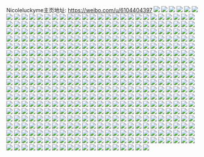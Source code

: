 Nicoleluckyme主页地址: https://weibo.com/u/6104404397 
![](https://wx4.sinaimg.cn/mw2000/006F7srrly1h9ift5bnf7j31sm37kqv5.jpg) 
![](https://wx4.sinaimg.cn/mw2000/006F7srrly1h9iftaiii9j337k1swu0x.jpg) 
![](https://wx4.sinaimg.cn/mw2000/006F7srrly1h9ift7uamoj31sw37ku0x.jpg) 
![](https://wx4.sinaimg.cn/mw2000/006F7srrly1h9ifss27oaj31rw35su0x.jpg) 
![](https://wx4.sinaimg.cn/mw2000/006F7srrly1h9ggd5genfj30u0140dnh.jpg) 
![](https://wx4.sinaimg.cn/mw2000/006F7srrly1h9f4tyeah8j30u0140af8.jpg) 
![](https://wx4.sinaimg.cn/mw2000/006F7srrly1h9f4tywp8qj30u014010u.jpg) 
![](https://wx4.sinaimg.cn/mw2000/006F7srrly1h9f4tznlskj30u0140grh.jpg) 
![](https://wx4.sinaimg.cn/mw2000/006F7srrly1h9f4tzeeajj30u0140jz4.jpg) 
![](https://wx4.sinaimg.cn/mw2000/006F7srrly1h9c0dpanlbj30u01hcae5.jpg) 
![](https://wx4.sinaimg.cn/mw2000/006F7srrly1h98iblmisbj31sy0u0akj.jpg) 
![](https://wx4.sinaimg.cn/mw2000/006F7srrly1h98ibpxsyyj31sy0u0aja.jpg) 
![](https://wx4.sinaimg.cn/mw2000/006F7srrly1h92gagw0dnj30u0140wja.jpg) 
![](https://wx4.sinaimg.cn/mw2000/006F7srrly1h8wiqm2j88j30tw13wanf.jpg) 
![](https://wx4.sinaimg.cn/mw2000/006F7srrly1h8vdghi5vlj30zk0k0jzt.jpg) 
![](https://wx4.sinaimg.cn/mw2000/006F7srrly1h8s2vaxazzj30u0140gqt.jpg) 
![](https://wx4.sinaimg.cn/mw2000/006F7srrly1h8s2vajowqj30u0140gse.jpg) 
![](https://wx4.sinaimg.cn/mw2000/006F7srrly1h8h9xi5njoj31hg0u0jwc.jpg) 
![](https://wx4.sinaimg.cn/mw2000/006F7srrly8h8c0nvcn2ij30u00u0gq3.jpg) 
![](https://wx4.sinaimg.cn/mw2000/006F7srrly1h8c0jvbzcej31hg0u0n56.jpg) 
![](https://wx4.sinaimg.cn/mw2000/006F7srrly1h88hzpkzrrj30u0140qar.jpg) 
![](https://wx4.sinaimg.cn/mw2000/006F7srrly1h84sozdd39j31hg0u0jyf.jpg) 
![](https://wx4.sinaimg.cn/mw2000/006F7srrly1h84soyqndrj31hg0u045p.jpg) 
![](https://wx4.sinaimg.cn/mw2000/006F7srrly1h84sx1lrrmj30u01hc4b2.jpg) 
![](https://wx4.sinaimg.cn/mw2000/006F7srrly1h7xte5bbxsj30u01407ax.jpg) 
![](https://wx4.sinaimg.cn/mw2000/006F7srrly1h7xtkzujvhj30u0140gs9.jpg) 
![](https://wx4.sinaimg.cn/mw2000/006F7srrly1h7xte5ohiuj30u0140456.jpg) 
![](https://wx4.sinaimg.cn/mw2000/006F7srrly1h7ncldab4gj30u014045n.jpg) 
![](https://wx4.sinaimg.cn/mw2000/006F7srrly1h7ncld1ekyj30u0140464.jpg) 
![](https://wx4.sinaimg.cn/mw2000/006F7srrly1h79okh6mqdj32dr3674mf.jpg) 
![](https://wx4.sinaimg.cn/mw2000/006F7srrly1h79okk8a0dj32dr367gxz.jpg) 
![](https://wx4.sinaimg.cn/mw2000/006F7srrly1h79okchixoj32dr367wps.jpg) 
![](https://wx4.sinaimg.cn/mw2000/006F7srrly1h78jn3tvj1j30u014078b.jpg) 
![](https://wx4.sinaimg.cn/mw2000/006F7srrly1h78jn4k67tj30u014011f.jpg) 
![](https://wx4.sinaimg.cn/mw2000/006F7srrly1h78jn2ym1fj30u014010w.jpg) 
![](https://wx4.sinaimg.cn/mw2000/006F7srrly1h78jn4tl62j30u0140gmo.jpg) 
![](https://wx4.sinaimg.cn/mw2000/006F7srrly1h78jn5it69j30u0140dnq.jpg) 
![](https://wx4.sinaimg.cn/mw2000/006F7srrly1h78jn580eej30u0140ju0.jpg) 
![](https://wx4.sinaimg.cn/mw2000/006F7srrly1h775um9sqpj32c0340b2b.jpg) 
![](https://wx4.sinaimg.cn/mw2000/006F7srrly1h775unrpo0j32c0340hdv.jpg) 
![](https://wx4.sinaimg.cn/mw2000/006F7srrly1h775upsphlj32c0340npe.jpg) 
![](https://wx4.sinaimg.cn/mw2000/006F7srrly1h775uxtbghj32c03404qq.jpg) 
![](https://wx4.sinaimg.cn/mw2000/006F7srrly1h775usw3tej32c0340hdw.jpg) 
![](https://wx4.sinaimg.cn/mw2000/006F7srrly1h775uumxzbj32c03404qr.jpg) 
![](https://wx4.sinaimg.cn/mw2000/006F7srrly1h775uvtksaj32c03407wi.jpg) 
![](https://wx4.sinaimg.cn/mw2000/006F7srrly1h775yoa4svj32c03401kz.jpg) 
![](https://wx4.sinaimg.cn/mw2000/006F7srrly1h775uz8vzhj32c0340qv6.jpg) 
![](https://wx4.sinaimg.cn/mw2000/006F7srrly1h75yivobl0j30u0140n9n.jpg) 
![](https://wx4.sinaimg.cn/mw2000/006F7srrly1h71mtv40yqj30u0140grk.jpg) 
![](https://wx4.sinaimg.cn/mw2000/006F7srrly1h71bz1lwqtj30wi1ycgxs.jpg) 
![](https://wx4.sinaimg.cn/mw2000/006F7srrly1h6z04qtwukj31sc2dsnpe.jpg) 
![](https://wx4.sinaimg.cn/mw2000/006F7srrly1h6nkeeyjw9j31sc2ds4qp.jpg) 
![](https://wx4.sinaimg.cn/mw2000/006F7srrly1h66mgcdl4aj30zk0k0mzv.jpg) 
![](https://wx4.sinaimg.cn/mw2000/006F7srrly1h63666ydocj32c0340hdv.jpg) 
![](https://wx4.sinaimg.cn/mw2000/006F7srrly1h5h5umakokj31m225fqv5.jpg) 
![](https://wx4.sinaimg.cn/mw2000/006F7srrly1h5eagcz6baj32c03407wj.jpg) 
![](https://wx4.sinaimg.cn/mw2000/006F7srrly1h5eag23tcej32c0340kjp.jpg) 
![](https://wx4.sinaimg.cn/mw2000/006F7srrly1h5eagkzjjnj32c0340b2c.jpg) 
![](https://wx4.sinaimg.cn/mw2000/006F7srrly1h5a6ymwmxyj31401hcwu5.jpg) 
![](https://wx4.sinaimg.cn/mw2000/006F7srrly1h5a6yparqnj32c0340x6q.jpg) 
![](https://wx4.sinaimg.cn/mw2000/006F7srrly1h5a6yrtv0zj32c0340x6r.jpg) 
![](https://wx4.sinaimg.cn/mw2000/006F7srrly1h5a71xwyjmj32c03407wh.jpg) 
![](https://wx4.sinaimg.cn/mw2000/006F7srrly1h5a71x2luxj31r02ebhdu.jpg) 
![](https://wx4.sinaimg.cn/mw2000/006F7srrly1h4lx502h7mj32c0340e82.jpg) 
![](https://wx4.sinaimg.cn/mw2000/006F7srrly1h4lx53tunqj33402c0x6s.jpg) 
![](https://wx4.sinaimg.cn/mw2000/006F7srrly1h4g2qkhnhqj30o616y7d8.jpg) 
![](https://wx4.sinaimg.cn/mw2000/006F7srrly1h4g2qobh2fj32c03404qs.jpg) 
![](https://wx4.sinaimg.cn/mw2000/006F7srrly1h3bonarmsij32c0340e83.jpg) 
![](https://wx4.sinaimg.cn/mw2000/006F7srrly1h3306sa61cj30u01hctpd.jpg) 
![](https://wx4.sinaimg.cn/mw2000/006F7srrly1h30t9b530jj30v91voe81.jpg) 
![](https://wx4.sinaimg.cn/mw2000/006F7srrly1h270ofvminj30u00u0tdw.jpg) 
![](https://wx4.sinaimg.cn/mw2000/006F7srrly1h1t30u9q2gj30q10sk766.jpg) 
![](https://wx4.sinaimg.cn/mw2000/006F7srrly1h1pn393xn4j30u01sz0x8.jpg) 
![](https://wx4.sinaimg.cn/mw2000/006F7srrly1h178iwu6h5j30u011iwk7.jpg) 
![](https://wx4.sinaimg.cn/mw2000/006F7srrly1h178iwdwj4j30pq14xn2n.jpg) 
![](https://wx4.sinaimg.cn/mw2000/006F7srrly1h178l8qc9nj33402c0npe.jpg) 
![](https://wx4.sinaimg.cn/mw2000/006F7srrly1h153ylmqizj32c033y4og.jpg) 
![](https://wx4.sinaimg.cn/mw2000/006F7srrly1h10757vppij30v91vowxr.jpg) 
![](https://wx4.sinaimg.cn/mw2000/006F7srrly1h0vs54gp0ej30qs1bptcs.jpg) 
![](https://wx4.sinaimg.cn/mw2000/006F7srrly1h0vs546nzqj30o60b7q5d.jpg) 
![](https://wx4.sinaimg.cn/mw2000/006F7srrly1h0om4ywswzj30v91vohdt.jpg) 
![](https://wx4.sinaimg.cn/mw2000/006F7srrly1h0husy75boj32c03411kz.jpg) 
![](https://wx4.sinaimg.cn/mw2000/006F7srrly1h0cz2p6cuej30fe0d2dgi.jpg) 
![](https://wx4.sinaimg.cn/mw2000/006F7srrly1h006geb3ujj32c0340hdv.jpg) 
![](https://wx4.sinaimg.cn/mw2000/006F7srrly1gzkfhnqpmrj30c80bcjru.jpg) 
![](https://wx4.sinaimg.cn/mw2000/006F7srrly1gyxc85dkckj32c033ye82.jpg) 
![](https://wx4.sinaimg.cn/mw2000/006F7srrly1gyv300o0fvj32bb332x6p.jpg) 
![](https://wx4.sinaimg.cn/mw2000/006F7srrly1gyv30s2s6dj30u01hcdxy.jpg) 
![](https://wx4.sinaimg.cn/mw2000/006F7srrly1gyss1fb0svj32c0340x6r.jpg) 
![](https://wx4.sinaimg.cn/mw2000/006F7srrgy1gyn1qto7unj30u0140n44.jpg) 
![](https://wx4.sinaimg.cn/mw2000/006F7srrgy1gyn1r0ylayj30u0140doa.jpg) 
![](https://wx4.sinaimg.cn/mw2000/006F7srrly1gyi7tqzgwuj30u01hc4eh.jpg) 
![](https://wx4.sinaimg.cn/mw2000/006F7srrly1gyc3i24rpfj30v91vonn9.jpg) 
![](https://wx4.sinaimg.cn/mw2000/006F7srrly1gyc3i55fcrj32c03404qq.jpg) 
![](https://wx4.sinaimg.cn/mw2000/006F7srrly1gyc3i8evgmj30v91vowzj.jpg) 
![](https://wx4.sinaimg.cn/mw2000/006F7srrly1gyc3iabdvhj32c0340kjn.jpg) 
![](https://wx4.sinaimg.cn/mw2000/006F7srrly1gyc3ii44rkj30v91vodrd.jpg) 
![](https://wx4.sinaimg.cn/mw2000/006F7srrly1gy6s6yj3uqj32c0340e83.jpg) 
![](https://wx4.sinaimg.cn/mw2000/006F7srrly1gy579lcxe3j30k00zkzt0.jpg) 
![](https://wx4.sinaimg.cn/mw2000/006F7srrly1gy57afymotj30v81aljy2.jpg) 
![](https://wx4.sinaimg.cn/mw2000/006F7srrly1gy519p3cfkj32c03407wj.jpg) 
![](https://wx4.sinaimg.cn/mw2000/006F7srrly1gy519rt2nyj32c0340e83.jpg) 
![](https://wx4.sinaimg.cn/mw2000/006F7srrly1gy32cmibf2j32c033y1kx.jpg) 
![](https://wx4.sinaimg.cn/mw2000/006F7srrly1gy1lmozapwj32d035cu0y.jpg) 
![](https://wx4.sinaimg.cn/mw2000/006F7srrly1gy1lmjqrvhj32c0340x6q.jpg) 
![](https://wx4.sinaimg.cn/mw2000/006F7srrly1gxpt5ldxdzj32c0340kjm.jpg) 
![](https://wx4.sinaimg.cn/mw2000/006F7srrly1gxbdttxxw2j32c0340npe.jpg) 
![](https://wx4.sinaimg.cn/mw2000/006F7srrly1gxbdtxjq4kj32c03401kz.jpg) 
![](https://wx4.sinaimg.cn/mw2000/006F7srrly1gxbdtz834hj32c0340x6p.jpg) 
![](https://wx4.sinaimg.cn/mw2000/006F7srrly1gxbdu0ziqoj32c0340kjl.jpg) 
![](https://wx4.sinaimg.cn/mw2000/006F7srrly1gxbdu2n4poj32c03407wi.jpg) 
![](https://wx4.sinaimg.cn/mw2000/006F7srrly1gxbdu5d39lj32c03404qr.jpg) 
![](https://wx4.sinaimg.cn/mw2000/006F7srrly1gx4nm60m32j30u0140aij.jpg) 
![](https://wx4.sinaimg.cn/mw2000/006F7srrly1gx37w1j70hj32c0340x6s.jpg) 
![](https://wx4.sinaimg.cn/mw2000/006F7srrly1gx37vxtuugj33402c0qv6.jpg) 
![](https://wx4.sinaimg.cn/mw2000/006F7srrly1gx37w2ydh7j32c02c0x6p.jpg) 
![](https://wx4.sinaimg.cn/mw2000/006F7srrly1gx37w67n42j32c03401kz.jpg) 
![](https://wx4.sinaimg.cn/mw2000/006F7srrly1gx37w8dkskj32c0340kjn.jpg) 
![](https://wx4.sinaimg.cn/mw2000/006F7srrly1gx37was7h0j32c0340e83.jpg) 
![](https://wx4.sinaimg.cn/mw2000/006F7srrly1gwyn4k8eecj30u0140ah2.jpg) 
![](https://wx4.sinaimg.cn/mw2000/006F7srrly1gwyn4km89vj30u0140akf.jpg) 
![](https://wx4.sinaimg.cn/mw2000/006F7srrly1gwyn4kzugwj30u0140guf.jpg) 
![](https://wx4.sinaimg.cn/mw2000/006F7srrly1gwyn4ls0ynj30u0140dme.jpg) 
![](https://wx4.sinaimg.cn/mw2000/006F7srrly1gwyn4mc7mhj30u01407du.jpg) 
![](https://wx4.sinaimg.cn/mw2000/006F7srrly1gwyn4niof9j30u01szwjn.jpg) 
![](https://wx4.sinaimg.cn/mw2000/006F7srrly1gwuzlriyq8j32c03404qr.jpg) 
![](https://wx4.sinaimg.cn/mw2000/006F7srrly1gwuzlukixxj31kw16o4qp.jpg) 
![](https://wx4.sinaimg.cn/mw2000/006F7srrly1gwuzm0yjgbj32c03407wj.jpg) 
![](https://wx4.sinaimg.cn/mw2000/006F7srrly1gwq006bf00j32c0340e84.jpg) 
![](https://wx4.sinaimg.cn/mw2000/006F7srrly1gwohcnzr7gj30u00u0thi.jpg) 
![](https://wx4.sinaimg.cn/mw2000/006F7srrly1gwohcnoqgoj30u0140q7z.jpg) 
![](https://wx4.sinaimg.cn/mw2000/006F7srrly1gwohczrgeoj30u0140aje.jpg) 
![](https://wx4.sinaimg.cn/mw2000/006F7srrly1gwohczgqs7j30u01404av.jpg) 
![](https://wx4.sinaimg.cn/mw2000/006F7srrly1gwkog4oq6pj3050050a9w.jpg) 
![](https://wx4.sinaimg.cn/mw2000/006F7srrly1gwjmf68jd5j30u01407cm.jpg) 
![](https://wx4.sinaimg.cn/mw2000/006F7srrly1gwjmf6x2ogj30u00zwwkx.jpg) 
![](https://wx4.sinaimg.cn/mw2000/006F7srrly1gwdnovjew6j32c03404qq.jpg) 
![](https://wx4.sinaimg.cn/mw2000/006F7srrly1gwdnoxsa37j30v91vo175.jpg) 
![](https://wx4.sinaimg.cn/mw2000/006F7srrly1gwdnownp0kj32c03407wi.jpg) 
![](https://wx4.sinaimg.cn/mw2000/006F7srrly1gwdnouavp5j32c0340e82.jpg) 
![](https://wx4.sinaimg.cn/mw2000/006F7srrly1gwa8t4ed2lj32c0340qv6.jpg) 
![](https://wx4.sinaimg.cn/mw2000/006F7srrly1gwa8t6k2ebj32c0340u0x.jpg) 
![](https://wx4.sinaimg.cn/mw2000/006F7srrly1gwa8t8kft0j32c0340qv6.jpg) 
![](https://wx4.sinaimg.cn/mw2000/006F7srrly1gwa8t9uc19j31sc2dskjm.jpg) 
![](https://wx4.sinaimg.cn/mw2000/006F7srrly1gwa8tb5pp8j32c0340kjm.jpg) 
![](https://wx4.sinaimg.cn/mw2000/006F7srrly1gwa8tboy43j30v713kn5l.jpg) 
![](https://wx4.sinaimg.cn/mw2000/006F7srrly1gw3ux2f63qj32c0340kjn.jpg) 
![](https://wx4.sinaimg.cn/mw2000/006F7srrly1gw3ux3wmhtj32c0340kjm.jpg) 
![](https://wx4.sinaimg.cn/mw2000/006F7srrly1gw05uvvqhnj32c03407wi.jpg) 
![](https://wx4.sinaimg.cn/mw2000/006F7srrly1gw05uxk0iej33402c04qr.jpg) 
![](https://wx4.sinaimg.cn/mw2000/006F7srrly1gw05uzm92xj33402c0u0y.jpg) 
![](https://wx4.sinaimg.cn/mw2000/006F7srrly1gw05v1lnodj32c0340x6q.jpg) 
![](https://wx4.sinaimg.cn/mw2000/006F7srrly1gvvgyrqlhzj32c0340qv6.jpg) 
![](https://wx4.sinaimg.cn/mw2000/006F7srrly1gvvmtkbb3vj31h81yyhdt.jpg) 
![](https://wx4.sinaimg.cn/mw2000/006F7srrly1gvn387cggtj62c03407wi02.jpg) 
![](https://wx4.sinaimg.cn/mw2000/006F7srrly1gvn38awdynj62c0340e8202.jpg) 
![](https://wx4.sinaimg.cn/mw2000/006F7srrly1gvn389gp3yj62c0340e8302.jpg) 
![](https://wx4.sinaimg.cn/mw2000/006F7srrly1gvk1w1uoehj62c03404qr02.jpg) 
![](https://wx4.sinaimg.cn/mw2000/006F7srrly1gvk1w2w98uj61sc2ds7wi02.jpg) 
![](https://wx4.sinaimg.cn/mw2000/006F7srrly1gvk1w8zzvhj61sc2ds4qq02.jpg) 
![](https://wx4.sinaimg.cn/mw2000/006F7srrly1gvhk7ggvbgj62c02c0b2902.jpg) 
![](https://wx4.sinaimg.cn/mw2000/006F7srrly1gvhk7kjgeyj30v91vo0yv.jpg) 
![](https://wx4.sinaimg.cn/mw2000/006F7srrly1gvhk7jyiatj62c03401ky02.jpg) 
![](https://wx4.sinaimg.cn/mw2000/006F7srrly1gvf862rb37j61sc2dsnpd02.jpg) 
![](https://wx4.sinaimg.cn/mw2000/006F7srrly1gvbu0tdsofj62c0340b2b02.jpg) 
![](https://wx4.sinaimg.cn/mw2000/006F7srrly1gvbu6g0c9yj30v91chaq2.jpg) 
![](https://wx4.sinaimg.cn/mw2000/006F7srrly1gvbu0vi3mgj32c03401l0.jpg) 
![](https://wx4.sinaimg.cn/mw2000/006F7srrly1gvbuckf344j62c0340hdv02.jpg) 
![](https://wx4.sinaimg.cn/mw2000/006F7srrly1gvakhwb6j1j62c03401l002.jpg) 
![](https://wx4.sinaimg.cn/mw2000/006F7srrly1gvakhz1nk0j62c0340npe02.jpg) 
![](https://wx4.sinaimg.cn/mw2000/006F7srrly1gvaki1lfexj62c03404qq02.jpg) 
![](https://wx4.sinaimg.cn/mw2000/006F7srrly1gvaki3gmgoj62c0340qv502.jpg) 
![](https://wx4.sinaimg.cn/mw2000/006F7srrly1gv9ib6fq1dj32c0340kjm.jpg) 
![](https://wx4.sinaimg.cn/mw2000/006F7srrly1gv8emklgjoj61sc2dsx6p02.jpg) 
![](https://wx4.sinaimg.cn/mw2000/006F7srrly1gv8emmagexj62c03401ky02.jpg) 
![](https://wx4.sinaimg.cn/mw2000/006F7srrly1gv6xnvpnpqj62c03401ky02.jpg) 
![](https://wx4.sinaimg.cn/mw2000/006F7srrly1gv6xny1qxdj60v914u0wi02.jpg) 
![](https://wx4.sinaimg.cn/mw2000/006F7srrly1gv6xnz54gfj63402c0npe02.jpg) 
![](https://wx4.sinaimg.cn/mw2000/006F7srrly1gv6xnuffpej60v91voe1a02.jpg) 
![](https://wx4.sinaimg.cn/mw2000/006F7srrly1gv5s3evmv0j62c0340qv602.jpg) 
![](https://wx4.sinaimg.cn/mw2000/006F7srrly1gv5s3hy1xjj62c0340e8302.jpg) 
![](https://wx4.sinaimg.cn/mw2000/006F7srrly1gv4n7jc3nvj62c0340x6q02.jpg) 
![](https://wx4.sinaimg.cn/mw2000/006F7srrly1gv4n7fuyk2j62c03404qs02.jpg) 
![](https://wx4.sinaimg.cn/mw2000/006F7srrly1gv14si45tqj62c0340hdu02.jpg) 
![](https://wx4.sinaimg.cn/mw2000/006F7srrly1guxmqh8si0j60ig0hvac802.jpg) 
![](https://wx4.sinaimg.cn/mw2000/006F7srrly1guxmqgw3y4j615219t7gw02.jpg) 
![](https://wx4.sinaimg.cn/mw2000/006F7srrly1guwr8kwjfcj62c0340npe02.jpg) 
![](https://wx4.sinaimg.cn/mw2000/006F7srrly1guwr8han0kj62c0340kjm02.jpg) 
![](https://wx4.sinaimg.cn/mw2000/006F7srrly1gusy4qw68bj62c0340e8302.jpg) 
![](https://wx4.sinaimg.cn/mw2000/006F7srrly1guqrf06q80j62c0340kjm02.jpg) 
![](https://wx4.sinaimg.cn/mw2000/006F7srrly1gum9ompakkj62c03401ky02.jpg) 
![](https://wx4.sinaimg.cn/mw2000/006F7srrly1gum9oo4qrej62c03401kz02.jpg) 
![](https://wx4.sinaimg.cn/mw2000/006F7srrly1gum9opwqx5j32c0340x6r.jpg) 
![](https://wx4.sinaimg.cn/mw2000/006F7srrly1gum9or1gvmj61sc2dsqv602.jpg) 
![](https://wx4.sinaimg.cn/mw2000/006F7srrly1gujqoilyfmj62c0340b2a02.jpg) 
![](https://wx4.sinaimg.cn/mw2000/006F7srrly1gujavdju57j62c03401ky02.jpg) 
![](https://wx4.sinaimg.cn/mw2000/006F7srrly1gug6vfyft6j60v91vob2902.jpg) 
![](https://wx4.sinaimg.cn/mw2000/006F7srrly1guewu4772ij62c03401ky02.jpg) 
![](https://wx4.sinaimg.cn/mw2000/006F7srrly1guewu61zawj62c0340x6q02.jpg) 
![](https://wx4.sinaimg.cn/mw2000/006F7srrly1guewu8fqu3j62c0340x6q02.jpg) 
![](https://wx4.sinaimg.cn/mw2000/006F7srrly1guewuaq0ovj62c0340qv502.jpg) 
![](https://wx4.sinaimg.cn/mw2000/006F7srrly1gu9pcskc35j62c0340hdt02.jpg) 
![](https://wx4.sinaimg.cn/mw2000/006F7srrly1gu9pcu9kcqj62c0340b2a02.jpg) 
![](https://wx4.sinaimg.cn/mw2000/006F7srrly1gu9pcw8zzfj62c0340e8302.jpg) 
![](https://wx4.sinaimg.cn/mw2000/006F7srrly1gu9pcybs91j62c0340x6r02.jpg) 
![](https://wx4.sinaimg.cn/mw2000/006F7srrly1gu9pcr2uo9j62c03407wi02.jpg) 
![](https://wx4.sinaimg.cn/mw2000/006F7srrly1gu9pd0opahj33402c07wj.jpg) 
![](https://wx4.sinaimg.cn/mw2000/006F7srrly1gtm41pi1n4j30v91vodzc.jpg) 
![](https://wx4.sinaimg.cn/mw2000/006F7srrly1gtkuijpx0oj32c03407wi.jpg) 
![](https://wx4.sinaimg.cn/mw2000/006F7srrly1gtkuikqbydj32c03401kx.jpg) 
![](https://wx4.sinaimg.cn/mw2000/006F7srrly1gtjkl0sar1j32c0340u0x.jpg) 
![](https://wx4.sinaimg.cn/mw2000/006F7srrly1gtjkl46xrtj32c0340hdu.jpg) 
![](https://wx4.sinaimg.cn/mw2000/006F7srrly1gtjkl5s2h5j32c0340u0y.jpg) 
![](https://wx4.sinaimg.cn/mw2000/006F7srrly1gtcld8jeaij32c0340kjm.jpg) 
![](https://wx4.sinaimg.cn/mw2000/006F7srrly1gt705wc142j32c0340hdu.jpg) 
![](https://wx4.sinaimg.cn/mw2000/006F7srrly1gt705zlgshj32c0340kjn.jpg) 
![](https://wx4.sinaimg.cn/mw2000/006F7srrly1gt5nktb3p4j32c0340npd.jpg) 
![](https://wx4.sinaimg.cn/mw2000/006F7srrly1gt5nku0gh5j30u01hckbw.jpg) 
![](https://wx4.sinaimg.cn/mw2000/006F7srrly1gt3r3w9nkuj32c0340npe.jpg) 
![](https://wx4.sinaimg.cn/mw2000/006F7srrly1gt3r3y7788j31sc2dse82.jpg) 
![](https://wx4.sinaimg.cn/mw2000/006F7srrly1gt3r3zui3wj32c0340kjm.jpg) 
![](https://wx4.sinaimg.cn/mw2000/006F7srrly1gt3r41p1glj32c03404qq.jpg) 
![](https://wx4.sinaimg.cn/mw2000/006F7srrly1gt3r43rf6wj32c03404qs.jpg) 
![](https://wx4.sinaimg.cn/mw2000/006F7srrly1gt3r45dw9sj32c0340npe.jpg) 
![](https://wx4.sinaimg.cn/mw2000/006F7srrly1gsyrdwgz4yj31o0280x6p.jpg) 
![](https://wx4.sinaimg.cn/mw2000/006F7srrly1gswyp494a8j32c03407wi.jpg) 
![](https://wx4.sinaimg.cn/mw2000/006F7srrly1gsnufvl11mj32c0340b2a.jpg) 
![](https://wx4.sinaimg.cn/mw2000/006F7srrly1gsnufxd3iqj32c03404qq.jpg) 
![](https://wx4.sinaimg.cn/mw2000/006F7srrly1gsnufytoyej31sc2dsu0x.jpg) 
![](https://wx4.sinaimg.cn/mw2000/006F7srrly1gsnug0axcqj32c0340npe.jpg) 
![](https://wx4.sinaimg.cn/mw2000/006F7srrly1gsnjg5gwqkj32c0340x6p.jpg) 
![](https://wx4.sinaimg.cn/mw2000/006F7srrly1gsnjg6cvwaj32c03401ky.jpg) 
![](https://wx4.sinaimg.cn/mw2000/006F7srrly1gslg1o7856j32l22b31kz.jpg) 
![](https://wx4.sinaimg.cn/mw2000/006F7srrly1gslg1ljj9hj32c03401kz.jpg) 
![](https://wx4.sinaimg.cn/mw2000/006F7srrly1gsbtgqnozoj32c0340u0y.jpg) 
![](https://wx4.sinaimg.cn/mw2000/006F7srrly1gsbtipxhvhj31sc2dsu0x.jpg) 
![](https://wx4.sinaimg.cn/mw2000/006F7srrly1gsbtinw5o0j32c03404qs.jpg) 
![](https://wx4.sinaimg.cn/mw2000/006F7srrly1gs9m3tra89j32c0340npe.jpg) 
![](https://wx4.sinaimg.cn/mw2000/006F7srrly1gs3plix57fj32c02c0b29.jpg) 
![](https://wx4.sinaimg.cn/mw2000/006F7srrly1gs3plfwbnej32c03401ky.jpg) 
![](https://wx4.sinaimg.cn/mw2000/006F7srrly1gs3pnp6q6ej32c02c07wh.jpg) 
![](https://wx4.sinaimg.cn/mw2000/006F7srrly1gs3pnu3l3pj32c03401kz.jpg) 
![](https://wx4.sinaimg.cn/mw2000/006F7srrly1gs3pnxvf43j32c0340npe.jpg) 
![](https://wx4.sinaimg.cn/mw2000/006F7srrly1gs3po3wlm2j32c0340u0y.jpg) 
![](https://wx4.sinaimg.cn/mw2000/006F7srrly1gs1ie02gvgj32c0340qv6.jpg) 
![](https://wx4.sinaimg.cn/mw2000/006F7srrly1gs1idxz74lj31oi28o7lz.jpg) 
![](https://wx4.sinaimg.cn/mw2000/006F7srrly1grx7u4nbvyj32c0340x6p.jpg) 
![](https://wx4.sinaimg.cn/mw2000/006F7srrly1grx7u6ms1kj32c0340qv5.jpg) 
![](https://wx4.sinaimg.cn/mw2000/006F7srrly1grx7u8wum9j32c03407wi.jpg) 
![](https://wx4.sinaimg.cn/mw2000/006F7srrly1grx7uac8j0j32c03401kz.jpg) 
![](https://wx4.sinaimg.cn/mw2000/006F7srrly1grje0lfmfwj31o02801ky.jpg) 
![](https://wx4.sinaimg.cn/mw2000/006F7srrly1grh4qr3k4cj32dc35se81.jpg) 
![](https://wx4.sinaimg.cn/mw2000/006F7srrly1grb9ntujgij32c03407wh.jpg) 
![](https://wx4.sinaimg.cn/mw2000/006F7srrly1grb9nwbk6sj32c0340hdu.jpg) 
![](https://wx4.sinaimg.cn/mw2000/006F7srrly1gr8gilylwqj32c0340kjo.jpg) 
![](https://wx4.sinaimg.cn/mw2000/006F7srrly1gr8gioqkg1j32c0340e83.jpg) 
![](https://wx4.sinaimg.cn/mw2000/006F7srrly1gr8girrkk5j32c0340npg.jpg) 
![](https://wx4.sinaimg.cn/mw2000/006F7srrly1gr8giv29muj32c03401l1.jpg) 
![](https://wx4.sinaimg.cn/mw2000/006F7srrly1gr54h5o59fj31o02801ky.jpg) 
![](https://wx4.sinaimg.cn/mw2000/006F7srrly1gr1z23j8pbj322128ahdt.jpg) 
![](https://wx4.sinaimg.cn/mw2000/006F7srrly1gqyl3y81l4j32c0340b2b.jpg) 
![](https://wx4.sinaimg.cn/mw2000/006F7srrly1gqrmknjtggj31o0280b2a.jpg) 
![](https://wx4.sinaimg.cn/mw2000/006F7srrly1gqrmkgforuj31nu27sqv5.jpg) 
![](https://wx4.sinaimg.cn/mw2000/006F7srrly1gqrmkkv9ztj32c0340npf.jpg) 
![](https://wx4.sinaimg.cn/mw2000/006F7srrly1gqrmkwiwinj32c0340kjm.jpg) 
![](https://wx4.sinaimg.cn/mw2000/006F7srrly1gqrmkq8oa5j327s1nux6p.jpg) 
![](https://wx4.sinaimg.cn/mw2000/006F7srrly1gqrmksizmxj32c033y1ky.jpg) 
![](https://wx4.sinaimg.cn/mw2000/006F7srrly1gqa3zkjxkvj33402c07wj.jpg) 
![](https://wx4.sinaimg.cn/mw2000/006F7srrly1gqa3zp076hj33402c04qr.jpg) 
![](https://wx4.sinaimg.cn/mw2000/006F7srrly1gqa3ztpfpjj33402c0x6q.jpg) 
![](https://wx4.sinaimg.cn/mw2000/006F7srrly1gqa3zw6bs1j31sc2dsnpd.jpg) 
![](https://wx4.sinaimg.cn/mw2000/006F7srrly1gqa400liuoj33402c0e82.jpg) 
![](https://wx4.sinaimg.cn/mw2000/006F7srrly1gqa403r9tpj32c0340kjl.jpg) 
![](https://wx4.sinaimg.cn/mw2000/006F7srrly1gnfiqvg42cj31o0280u0x.jpg) 
![](https://wx4.sinaimg.cn/mw2000/006F7srrly1gnfiwqmrnwj308c08c0sz.jpg) 
![](https://wx4.sinaimg.cn/mw2000/006F7srrly1gn80vxidonj32c02c0hdu.jpg) 
![](https://wx4.sinaimg.cn/mw2000/006F7srrly1gn80vvroa7j31sc1schdt.jpg) 
![](https://wx4.sinaimg.cn/mw2000/006F7srrly1gmncxsend0j32c0340qv7.jpg) 
![](https://wx4.sinaimg.cn/mw2000/006F7srrly1gmncxupsnaj32c0340hdv.jpg) 
![](https://wx4.sinaimg.cn/mw2000/006F7srrly1gm9ui20pmdj32c02c07wh.jpg) 
![](https://wx4.sinaimg.cn/mw2000/006F7srrly1gm9uhymtvpj32c02c0e81.jpg) 
![](https://wx4.sinaimg.cn/mw2000/006F7srrgy1gm5x3qg1bzj32c02c07wh.jpg) 
![](https://wx4.sinaimg.cn/mw2000/006F7srrly1gm1d5wfazgj32c02c0npd.jpg) 
![](https://wx4.sinaimg.cn/mw2000/006F7srrly1glui7enw51j32c02c0hdt.jpg) 
![](https://wx4.sinaimg.cn/mw2000/006F7srrly1gllcodekukj32c02c0gye.jpg) 
![](https://wx4.sinaimg.cn/mw2000/006F7srrly1gllcoem1xkj32c02c0kjb.jpg) 
![](https://wx4.sinaimg.cn/mw2000/006F7srrly1gllcoc6op6j32c02c0hdt.jpg) 
![](https://wx4.sinaimg.cn/mw2000/006F7srrly1glad4fnlhtj32c0340e82.jpg) 
![](https://wx4.sinaimg.cn/mw2000/006F7srrly1glad4gw4uhj32c02c04qp.jpg) 
![](https://wx4.sinaimg.cn/mw2000/006F7srrly1gl5az7rbijj32c02c04qq.jpg) 
![](https://wx4.sinaimg.cn/mw2000/006F7srrly1gkuipy3dc8j32c0340e82.jpg) 
![](https://wx4.sinaimg.cn/mw2000/006F7srrly1gkuirju6imj32801o04qq.jpg) 
![](https://wx4.sinaimg.cn/mw2000/006F7srrly1gktratg6jwj32c0340e82.jpg) 
![](https://wx4.sinaimg.cn/mw2000/006F7srrly1gktrb16obsj32801o0u0y.jpg) 
![](https://wx4.sinaimg.cn/mw2000/006F7srrly1gktrb4g1v3j31jo1woe81.jpg) 
![](https://wx4.sinaimg.cn/mw2000/006F7srrly1gktrfgwm2fj32c0340e83.jpg) 
![](https://wx4.sinaimg.cn/mw2000/006F7srrly1gktrb33g27j33402c01kx.jpg) 
![](https://wx4.sinaimg.cn/mw2000/006F7srrly1gktrfkr3f4j32wj4cshe7.jpg) 
![](https://wx4.sinaimg.cn/mw2000/006F7srrly1gllcqlel3sj31o0280qv7.jpg) 
![](https://wx4.sinaimg.cn/mw2000/006F7srrly1gkhw14quhvj32c02c0kdv.jpg) 
![](https://wx4.sinaimg.cn/mw2000/006F7srrly1gkhw16db5uj32c02c0e1v.jpg) 
![](https://wx4.sinaimg.cn/mw2000/006F7srrly1gkhw12vmysj32c02c0e81.jpg) 
![](https://wx4.sinaimg.cn/mw2000/006F7srrly1gkhw193zcqj32c02c0hdt.jpg) 
![](https://wx4.sinaimg.cn/mw2000/006F7srrly1gjqyanqlw4j32801o0qv6.jpg) 
![](https://wx4.sinaimg.cn/mw2000/006F7srrly1ghlqteuf1nj30v90bh75s.jpg) 
![](https://wx4.sinaimg.cn/mw2000/006F7srrly1ghj7vnvqrjj31kv1gm1kx.jpg) 
![](https://wx4.sinaimg.cn/mw2000/006F7srrly1ged63jitesj32c02c01ky.jpg) 
![](https://wx4.sinaimg.cn/mw2000/006F7srrly1ged5wbmdh8j32c02c01ky.jpg) 
![](https://wx4.sinaimg.cn/mw2000/006F7srrly1ged5wdaisrj32c02c0u0x.jpg) 
![](https://wx4.sinaimg.cn/mw2000/006F7srrly1ged5wec8qij32c02c0e81.jpg) 
![](https://wx4.sinaimg.cn/mw2000/006F7srrly1ged5wgbqosj32c02c0hdu.jpg) 
![](https://wx4.sinaimg.cn/mw2000/006F7srrly1ged5whgycpj32801o07wi.jpg) 
![](https://wx4.sinaimg.cn/mw2000/006F7srrly1ged5wa4n26j32c02c0b2a.jpg) 
![](https://wx4.sinaimg.cn/mw2000/006F7srrly1ged5wjupunj32c02c07wi.jpg) 
![](https://wx4.sinaimg.cn/mw2000/006F7srrly1ged5wistpdj32c02c0npd.jpg) 
![](https://wx4.sinaimg.cn/mw2000/006F7srrly1ge1qwwbugwj32c02c0qv5.jpg) 
![](https://wx4.sinaimg.cn/mw2000/006F7srrly1gdx774erfwj32c02c01ky.jpg) 
![](https://wx4.sinaimg.cn/mw2000/006F7srrly1gdx77399wcj32c02c0kjm.jpg) 
![](https://wx4.sinaimg.cn/mw2000/006F7srrly1gdq3dwqhdkj32c02c0kjl.jpg) 
![](https://wx4.sinaimg.cn/mw2000/006F7srrly1gdq3dxlav8j30v90v9do8.jpg) 
![](https://wx4.sinaimg.cn/mw2000/006F7srrly1gdkh1vx4tzj30v91vohdv.jpg) 
![](https://wx4.sinaimg.cn/mw2000/006F7srrly1gdkh1wu6tdj32c0340u0x.jpg) 
![](https://wx4.sinaimg.cn/mw2000/006F7srrly1gdkh1shia5j32c0340kjm.jpg) 
![](https://wx4.sinaimg.cn/mw2000/006F7srrly1gdkh1z52fxj32c02c04qq.jpg) 
![](https://wx4.sinaimg.cn/mw2000/006F7srrly1gdj6ranb3lj32c02c0x6p.jpg) 
![](https://wx4.sinaimg.cn/mw2000/006F7srrly1gdj6rfbkatj32c02c0e83.jpg) 
![](https://wx4.sinaimg.cn/mw2000/006F7srrly1gdj6rmq2v0j329k29k7wj.jpg) 
![](https://wx4.sinaimg.cn/mw2000/006F7srrly1gdj6rp1p7oj32c02c04qr.jpg) 
![](https://wx4.sinaimg.cn/mw2000/006F7srrly1gdj6rq1cfqj33402c0x6p.jpg) 
![](https://wx4.sinaimg.cn/mw2000/006F7srrly1gdj6r6816dj32c02c07wj.jpg) 
![](https://wx4.sinaimg.cn/mw2000/006F7srrly1gdj6rru5opj30u00u0tdt.jpg) 
![](https://wx4.sinaimg.cn/mw2000/006F7srrly1gdj6rsu4vwj320t20thdu.jpg) 
![](https://wx4.sinaimg.cn/mw2000/006F7srrly1gdj6rufbstj32c02c04qr.jpg) 
![](https://wx4.sinaimg.cn/mw2000/006F7srrly1gdgtuauxdnj32c02c0npe.jpg) 
![](https://wx4.sinaimg.cn/mw2000/006F7srrly1gck7xzvm6gj32c02c07wi.jpg) 
![](https://wx4.sinaimg.cn/mw2000/006F7srrly1gc2tlbb9g0j32c02c0x6q.jpg) 
![](https://wx4.sinaimg.cn/mw2000/006F7srrly1gc2tlglhzmj33402c07wk.jpg) 
![](https://wx4.sinaimg.cn/mw2000/006F7srrly1gc2tl9rayjj33402c0e82.jpg) 
![](https://wx4.sinaimg.cn/mw2000/006F7srrly1gc2tlipukuj33402c04qq.jpg) 
![](https://wx4.sinaimg.cn/mw2000/006F7srrly1gc2tltq8t2j32c02c0nbi.jpg) 
![](https://wx4.sinaimg.cn/mw2000/006F7srrly1gc2tln8bx5j33402c0qv7.jpg) 
![](https://wx4.sinaimg.cn/mw2000/006F7srrly1gc2rjc0f7gj31du1dukjl.jpg) 
![](https://wx4.sinaimg.cn/mw2000/006F7srrly1gc2rjdq3pqj31es1es1ky.jpg) 
![](https://wx4.sinaimg.cn/mw2000/006F7srrly1gc2rjao7eij31dh1dhnpd.jpg) 
![](https://wx4.sinaimg.cn/mw2000/006F7srrly1gc2oh2lkovj31ji2o0npd.jpg) 
![](https://wx4.sinaimg.cn/mw2000/006F7srrly1gc2oh6c3dij31h32j1e81.jpg) 
![](https://wx4.sinaimg.cn/mw2000/006F7srrly1gc2oh3x173j31ed2hk7wh.jpg) 
![](https://wx4.sinaimg.cn/mw2000/006F7srrly1gc202p0hbqj31400u0gqu.jpg) 
![](https://wx4.sinaimg.cn/mw2000/006F7srrly1gc202omjlqj30ty14ggw6.jpg) 
![](https://wx4.sinaimg.cn/mw2000/006F7srrly1gc202pdj37j30rb0rbthq.jpg) 
![](https://wx4.sinaimg.cn/mw2000/006F7srrly1gc202pq3bmj30sk12jgs8.jpg) 
![](https://wx4.sinaimg.cn/mw2000/006F7srrly1gc202s1p75j32c0340hdv.jpg) 
![](https://wx4.sinaimg.cn/mw2000/006F7srrly1gc202soexmj31400u07b1.jpg) 
![](https://wx4.sinaimg.cn/mw2000/006F7srrly1gb5p8pt9tkj31o0280e82.jpg) 
![](https://wx4.sinaimg.cn/mw2000/006F7srrly1gayib8n1sqj31400u0172.jpg) 
![](https://wx4.sinaimg.cn/mw2000/006F7srrly1gaxgw1r04lj30u00u0ju2.jpg) 
![](https://wx4.sinaimg.cn/mw2000/006F7srrly1gaxgw1dwc9j30u00u0qdl.jpg) 
![](https://wx4.sinaimg.cn/mw2000/006F7srrly1gauzki7ywuj31400u04cg.jpg) 
![](https://wx4.sinaimg.cn/mw2000/006F7srrly1ga5n6p18v7j32801o0b2a.jpg) 
![](https://wx4.sinaimg.cn/mw2000/006F7srrly1ga5n6x01nvj32c02c0wsf.jpg) 
![](https://wx4.sinaimg.cn/mw2000/006F7srrly1ga5n6sowg5j32801o0b2b.jpg) 
![](https://wx4.sinaimg.cn/mw2000/006F7srrly1ga5n6zkayej32c02c0hdt.jpg) 
![](https://wx4.sinaimg.cn/mw2000/006F7srrly1ga5n6w51ixj32801o0b2b.jpg) 
![](https://wx4.sinaimg.cn/mw2000/006F7srrly1ga5n75wqxxj32c02c0kjm.jpg) 
![](https://wx4.sinaimg.cn/mw2000/006F7srrly1g8g8ex1txrj31521cgkhc.jpg) 
![](https://wx4.sinaimg.cn/mw2000/006F7srrly1g83ne4y3woj31400u0gs9.jpg) 
![](https://wx4.sinaimg.cn/mw2000/006F7srrly1g83ne62wpoj318y0u0tie.jpg) 
![](https://wx4.sinaimg.cn/mw2000/006F7srrly1g83ne6z911j30u018ydre.jpg) 
![](https://wx4.sinaimg.cn/mw2000/006F7srrly1g83ne46s5kj30u00u0ter.jpg) 
![](https://wx4.sinaimg.cn/mw2000/006F7srrly1g83ne7ipvsj30u00u0dlw.jpg) 
![](https://wx4.sinaimg.cn/mw2000/006F7srrly1g83ne9dxlqj30u00u0q88.jpg) 
![](https://wx4.sinaimg.cn/mw2000/006F7srrly1g83nebe3w0j31400u07fs.jpg) 
![](https://wx4.sinaimg.cn/mw2000/006F7srrly1g83nec7jy2j318y0u0wn6.jpg) 
![](https://wx4.sinaimg.cn/mw2000/006F7srrly1g83nedppfmj30u0140dso.jpg) 
![](https://wx4.sinaimg.cn/mw2000/006F7srrly1g82o3n2xpyj32yo2yo1l1.jpg) 
![](https://wx4.sinaimg.cn/mw2000/006F7srrly1g82o3gmxpej33402c0qv5.jpg) 
![](https://wx4.sinaimg.cn/mw2000/006F7srrly1g82o3wqc42j32yo2yo1l1.jpg) 
![](https://wx4.sinaimg.cn/mw2000/006F7srrly1g82o42dunvj32yo2yokjp.jpg) 
![](https://wx4.sinaimg.cn/mw2000/006F7srrly1g82o3qybiyj32yo2yob2b.jpg) 
![](https://wx4.sinaimg.cn/mw2000/006F7srrly1g82o46vf94j31o01o0e82.jpg) 
![](https://wx4.sinaimg.cn/mw2000/006F7srrly1g7vs3j4gyzj32c02c0x6p.jpg) 
![](https://wx4.sinaimg.cn/mw2000/006F7srrly1g7vs3lieyxj33402c07wj.jpg) 
![](https://wx4.sinaimg.cn/mw2000/006F7srrly1g7vs3hrb50j33402c0b2c.jpg) 
![](https://wx4.sinaimg.cn/mw2000/006F7srrly1g7vs3n79z9j33402c0e84.jpg) 
![](https://wx4.sinaimg.cn/mw2000/006F7srrly1g7l8da2ua0j30u00u0tfd.jpg) 
![](https://wx4.sinaimg.cn/mw2000/006F7srrly1g7k0usa6haj30u00u0k1c.jpg) 
![](https://wx4.sinaimg.cn/mw2000/006F7srrly1g7k0usvlkyj30u00u0k05.jpg) 
![](https://wx4.sinaimg.cn/mw2000/006F7srrly1g7k0ut8qj3j30u00u0gz8.jpg) 
![](https://wx4.sinaimg.cn/mw2000/006F7srrly1g7k0utpj00j30u00u07ed.jpg) 
![](https://wx4.sinaimg.cn/mw2000/006F7srrly1g7k0urvdk0j30u00u0aja.jpg) 
![](https://wx4.sinaimg.cn/mw2000/006F7srrly1g7k0uu1efaj30u00u011z.jpg) 
![](https://wx4.sinaimg.cn/mw2000/006F7srrly1g7iwqbofw6j30rs2bc1kx.jpg) 
![](https://wx4.sinaimg.cn/mw2000/006F7srrly1g7iwqdha4xj30rs2w6e81.jpg) 
![](https://wx4.sinaimg.cn/mw2000/006F7srrly1g7iwqhbh3bj30rs50kqv6.jpg) 
![](https://wx4.sinaimg.cn/mw2000/006F7srrly1g7iwq9kij0j30rs1jkqoj.jpg) 
![](https://wx4.sinaimg.cn/mw2000/006F7srrly1g7c2ekn15pj30u00u0n0k.jpg) 
![](https://wx4.sinaimg.cn/mw2000/006F7srrly1g7aw5j22t3j32c02c0kjl.jpg) 
![](https://wx4.sinaimg.cn/mw2000/006F7srrly1g7aw5hk33rj32c02c0nga.jpg) 
![](https://wx4.sinaimg.cn/mw2000/006F7srrly1g79ifem89bj32c02c0x6p.jpg) 
![](https://wx4.sinaimg.cn/mw2000/006F7srrly1g79ifd1oe4j32c02c01er.jpg) 
![](https://wx4.sinaimg.cn/mw2000/006F7srrly1g73wn1hzdjj30u0140wqi.jpg) 
![](https://wx4.sinaimg.cn/mw2000/006F7srrly1g73wn20mzpj30u00u0dqa.jpg) 
![](https://wx4.sinaimg.cn/mw2000/006F7srrly1g6uaa363fcj31z41hcqv6.jpg) 
![](https://wx4.sinaimg.cn/mw2000/006F7srrly1g6rbsaq4roj32c02c04qq.jpg) 
![](https://wx4.sinaimg.cn/mw2000/006F7srrly1g6rbsbvt6wj32c02c0b2b.jpg) 
![](https://wx4.sinaimg.cn/mw2000/006F7srrly1g6ot4y4hd1j30u00u0b29.jpg) 
![](https://wx4.sinaimg.cn/mw2000/006F7srrly1g6l49gvkwyj30v10i2acl.jpg) 
![](https://wx4.sinaimg.cn/mw2000/006F7srrly1g6l49hqnfnj32c02c0e1s.jpg) 
![](https://wx4.sinaimg.cn/mw2000/006F7srrly1g6l49j13coj32c02c0tsg.jpg) 
![](https://wx4.sinaimg.cn/mw2000/006F7srrly1g6l49kfk82j32c02c04qp.jpg) 
![](https://wx4.sinaimg.cn/mw2000/006F7srrly1g6ispon5tqj31400u07l3.jpg) 
![](https://wx4.sinaimg.cn/mw2000/006F7srrly1g6ispobajcj30u00u0aek.jpg) 
![](https://wx4.sinaimg.cn/mw2000/006F7srrly1g6ispp14znj30u00u0qdo.jpg) 
![](https://wx4.sinaimg.cn/mw2000/006F7srrly1g6isppermxj30dw09pab2.jpg) 
![](https://wx4.sinaimg.cn/mw2000/006F7srrly1g6horaxvpuj32c02c0b2a.jpg) 
![](https://wx4.sinaimg.cn/mw2000/006F7srrly1g6au5lqisij32c02c0e83.jpg) 
![](https://wx4.sinaimg.cn/mw2000/006F7srrly1g5tdonfc56j32c02c0qv7.jpg) 
![](https://wx4.sinaimg.cn/mw2000/006F7srrly1g5tdoo7nbuj31h31tab29.jpg) 
![](https://wx4.sinaimg.cn/mw2000/006F7srrly1g4fyp60xb2j30u00u0796.jpg) 
![](https://wx4.sinaimg.cn/mw2000/006F7srrly1g4fyp6so1nj30u00u0jx3.jpg) 
![](https://wx4.sinaimg.cn/mw2000/006F7srrly1g3pdcxkmpjj32c02c0e83.jpg) 
![](https://wx4.sinaimg.cn/mw2000/006F7srrly1g3f59x5e1yj30u00u0k19.jpg) 
![](https://wx4.sinaimg.cn/mw2000/006F7srrly1g3f59vih0xj30u00u0akp.jpg) 
![](https://wx4.sinaimg.cn/mw2000/006F7srrly1g3f59xwu1wj30u00u0dsd.jpg) 
![](https://wx4.sinaimg.cn/mw2000/006F7srrly1g3f59yitd7j30u00u045s.jpg) 
![](https://wx4.sinaimg.cn/mw2000/006F7srrly1g3f59zadsyj30tz10o7c7.jpg) 
![](https://wx4.sinaimg.cn/mw2000/006F7srrly1g3f5adxv8aj30u00u0wky.jpg) 
![](https://wx4.sinaimg.cn/mw2000/006F7srrly1g3abkbnl50j30u00u0qdu.jpg) 
![](https://wx4.sinaimg.cn/mw2000/006F7srrly1g3abkal6ezj30u00u0wjs.jpg) 
![](https://wx4.sinaimg.cn/mw2000/006F7srrly1g2pgg5kld6j30u0140gso.jpg) 
![](https://wx4.sinaimg.cn/mw2000/006F7srrly1g2pgg5wgo1j30u0140ahz.jpg) 
![](https://wx4.sinaimg.cn/mw2000/006F7srrly1g1oahyj4xjj31z41hcaw7.jpg) 
![](https://wx4.sinaimg.cn/mw2000/006F7srrly1g1cvpknlbej31400u0n8z.jpg) 
![](https://wx4.sinaimg.cn/mw2000/006F7srrly1g1cvpmmlksj31400u0tj0.jpg) 
![](https://wx4.sinaimg.cn/mw2000/006F7srrly1g1cvpopgkwj31400u07dr.jpg) 
![](https://wx4.sinaimg.cn/mw2000/006F7srrly1g1cvpriiltj31400u0gzi.jpg) 
![](https://wx4.sinaimg.cn/mw2000/006F7srrly1g1cvpthl5vj31400u0tjy.jpg) 
![](https://wx4.sinaimg.cn/mw2000/006F7srrly1g1cvpuxux8j30rs0ku45h.jpg) 
![](https://wx4.sinaimg.cn/mw2000/006F7srrly1g1cvpxnz8qj31400u0k4q.jpg) 
![](https://wx4.sinaimg.cn/mw2000/006F7srrly1g1cvpzv8f8j31400u0k7m.jpg) 
![](https://wx4.sinaimg.cn/mw2000/006F7srrly1g1cvq1nvquj31400u0k1j.jpg) 
![](https://wx4.sinaimg.cn/mw2000/006F7srrly1g1bu71j1enj30u00u0tgy.jpg) 
![](https://wx4.sinaimg.cn/mw2000/006F7srrly1g1aslijrkqj33402c0hdu.jpg) 
![](https://wx4.sinaimg.cn/mw2000/006F7srrly1g10wugivrqj33402c0hdt.jpg) 
![](https://wx4.sinaimg.cn/mw2000/006F7srrly1g10wuix0o3j33402c0qv5.jpg) 
![](https://wx4.sinaimg.cn/mw2000/006F7srrly1g10wuk9sr1j30rs0kuwo2.jpg) 
![](https://wx4.sinaimg.cn/mw2000/006F7srrly1g10wuogdskj32c0340u0x.jpg) 
![](https://wx4.sinaimg.cn/mw2000/006F7srrly1g10wueo2oxj33402c01ky.jpg) 
![](https://wx4.sinaimg.cn/mw2000/006F7srrly1g10wuq34koj31zk1ho7wh.jpg) 
![](https://wx4.sinaimg.cn/mw2000/006F7srrly1g0z0qpnjylj33402c0e81.jpg) 
![](https://wx4.sinaimg.cn/mw2000/006F7srrly1g0wwahuczkj31400u0aey.jpg) 
![](https://wx4.sinaimg.cn/mw2000/006F7srrly1g0wwavzgo2j31400u0dmh.jpg) 
![](https://wx4.sinaimg.cn/mw2000/006F7srrly1g0wwb8bsedj31400u07k7.jpg) 
![](https://wx4.sinaimg.cn/mw2000/006F7srrly1g0wwbiw5cpj30u014046v.jpg) 
![](https://wx4.sinaimg.cn/mw2000/006F7srrgy1g0tgm7xhhfj32c0340b2a.jpg) 
![](https://wx4.sinaimg.cn/mw2000/006F7srrgy1g0tgmdn65uj33402c07wk.jpg) 
![](https://wx4.sinaimg.cn/mw2000/006F7srrgy1g0tgmgzicbj33402c0b2b.jpg) 
![](https://wx4.sinaimg.cn/mw2000/006F7srrgy1g0tgmjqn2qj33402c07wk.jpg) 
![](https://wx4.sinaimg.cn/mw2000/006F7srrgy1g0tgmmluwzj33402c0u0y.jpg) 
![](https://wx4.sinaimg.cn/mw2000/006F7srrgy1g0tgmry4azj33402c0hdv.jpg) 
![](https://wx4.sinaimg.cn/mw2000/006F7srrgy1g0tgm5sjsej33402c0qv6.jpg) 
![](https://wx4.sinaimg.cn/mw2000/006F7srrgy1g0tgmt95mbj33402c0qv5.jpg) 
![](https://wx4.sinaimg.cn/mw2000/006F7srrgy1g0tgmvqz5jj33402c0u0y.jpg) 
![](https://wx4.sinaimg.cn/mw2000/006F7srrly1g0nnr3608xj32c0340npd.jpg) 
![](https://wx4.sinaimg.cn/mw2000/006F7srrly1g0nnr41k8gj33402c0kjl.jpg) 
![](https://wx4.sinaimg.cn/mw2000/006F7srrly1g0nnr6eqcsj33402c04qr.jpg) 
![](https://wx4.sinaimg.cn/mw2000/006F7srrly1g0nnr8n59vj33402c0hdu.jpg) 
![](https://wx4.sinaimg.cn/mw2000/006F7srrly1g0nnrd2xsaj33402c0b2d.jpg) 
![](https://wx4.sinaimg.cn/mw2000/006F7srrly1g0nnr1wcnkj33402c0qv6.jpg) 
![](https://wx4.sinaimg.cn/mw2000/006F7srrly1g0nnrh01f9j33402c0hdv.jpg) 
![](https://wx4.sinaimg.cn/mw2000/006F7srrly1g0nnrk69czj32c0340kjn.jpg) 
![](https://wx4.sinaimg.cn/mw2000/006F7srrly1g0nnrm5doej32c0340u0x.jpg) 
![](https://wx4.sinaimg.cn/mw2000/006F7srrly1ftdys1xr51j33402c0kjl.jpg) 
![](https://wx4.sinaimg.cn/mw2000/006F7srrly1ftdys36q7uj33402c04qq.jpg) 
![](https://wx4.sinaimg.cn/mw2000/006F7srrly1ftbxedzorjj33402c07wi.jpg) 
